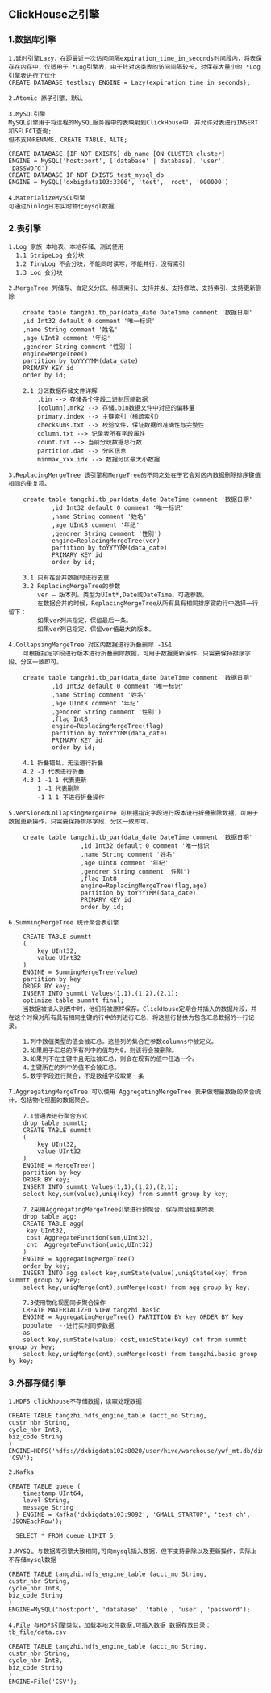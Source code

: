 ## ClickHouse之引擎

### 1.数据库引擎
    
    1.延时引擎Lazy，在距最近一次访问间隔expiration_time_in_seconds时间段内，将表保存在内存中，仅适用于 *Log引擎表，由于针对这类表的访问间隔较长，对保存大量小的 *Log引擎表进行了优化
    CREATE DATABASE testlazy ENGINE = Lazy(expiration_time_in_seconds);
    
    2.Atomic 原子引擎，默认
    
    3.MySQL引擎
    MySQL引擎用于将远程的MySQL服务器中的表映射到ClickHouse中，并允许对表进行INSERT和SELECT查询;
    但不支持RENAME、CREATE TABLE、ALTE;
    
    CREATE DATABASE [IF NOT EXISTS] db_name [ON CLUSTER cluster]
    ENGINE = MySQL('host:port', ['database' | database], 'user', 'password')
    CREATE DATABASE IF NOT EXISTS test_mysql_db
    ENGINE = MySQL('dxbigdata103:3306', 'test', 'root', '000000')
    
    4.MaterializeMySQL引擎
    可通过binlog日志实时物化mysql数据
    
### 2.表引擎

    1.Log 家族 本地表、本地存储、测试使用
      1.1 StripeLog 会分块
      1.2 TinyLog 不会分块，不能同时读写，不能并行，没有索引
      1.3 Log 会分块
      
    2.MergeTree 列储存、自定义分区、稀疏索引、支持并发、支持修改、支持索引、支持更新删除
    
        create table tangzhi.tb_par(data_date DateTime comment '数据日期'
        ,id Int32 default 0 comment '唯一标识'
        ,name String comment '姓名'
        ,age UInt8 comment '年纪'
        ,gendrer String comment '性别')
        engine=MergeTree() 
        partition by toYYYYMM(data_date)
        PRIMARY KEY id
        order by id;
        
        2.1 分区数据存储文件详解
            .bin --> 存储各个字段二进制压缩数据
            [column].mrk2 --> 存储.bin数据文件中对应的偏移量
            primary.index --> 主键索引（稀疏索引）
            checksums.txt --> 校验文件，保证数据的准确性与完整性
            column.txt --> 记录表所有字段属性
            count.txt --> 当前分歧数据总行数
            partition.dat --> 分区信息
            minmax_xxx.idx --> 数据分区最大小数据
            
    3.ReplacingMergeTree 该引擎和MergeTree的不同之处在于它会对区内数据删除排序键值相同的重复项。
        
        create table tangzhi.tb_par(data_date DateTime comment '数据日期'
                ,id Int32 default 0 comment '唯一标识'
                ,name String comment '姓名'
                ,age UInt8 comment '年纪'
                ,gendrer String comment '性别')
                engine=ReplacingMergeTree(ver) 
                partition by toYYYYMM(data_date)
                PRIMARY KEY id
                order by id;
                
        3.1 只有在合并数据时进行去重
        3.2 ReplacingMergeTree的参数
            ver — 版本列。类型为UInt*,Date或DateTime。可选参数。
            在数据合并的时候，ReplacingMergeTree从所有具有相同排序键的行中选择一行留下：
            如果ver列未指定，保留最后一条。
            如果ver列已指定，保留ver值最大的版本。
            
    4.CollapsingMergeTree 对区内数据进行折叠删除 -1&1
        可根据指定字段进行版本进行折叠删除数据，可用于数据更新操作，只需要保持排序字段、分区一致即可。
    
        create table tangzhi.tb_par(data_date DateTime comment '数据日期'
                ,id Int32 default 0 comment '唯一标识'
                ,name String comment '姓名'
                ,age UInt8 comment '年纪'
                ,gendrer String comment '性别')
                ,flag Int8
                engine=ReplacingMergeTree(flag) 
                partition by toYYYYMM(data_date)
                PRIMARY KEY id
                order by id;
                
        4.1 折叠错乱，无法进行折叠
        4.2 -1 代表进行折叠
        4.3 1 -1 1 代表更新
            1 -1 代表删除
            -1 1 1 不进行折叠操作
            
    5.VersionedCollapsingMergeTree 可根据指定字段进行版本进行折叠删除数据，可用于数据更新操作，只需要保持排序字段、分区一致即可。
        
        create table tangzhi.tb_par(data_date DateTime comment '数据日期'
                        ,id Int32 default 0 comment '唯一标识'
                        ,name String comment '姓名'
                        ,age UInt8 comment '年纪'
                        ,gendrer String comment '性别')
                        ,flag Int8
                        engine=ReplacingMergeTree(flag,age) 
                        partition by toYYYYMM(data_date)
                        PRIMARY KEY id
                        order by id;
                        
    6.SummingMergeTree 统计聚合表引擎
    
        CREATE TABLE summtt
        (
            key UInt32,
            value UInt32
        )
        ENGINE = SummingMergeTree(value)
        partition by key
        ORDER BY key;
        INSERT INTO summtt Values(1,1),(1,2),(2,1);
        optimize table summtt final;
        当数据被插入到表中时，他们将被原样保存。ClickHouse定期合并插入的数据片段，并在这个时候对所有具有相同主键的行中的列进行汇总，将这些行替换为包含汇总数据的一行记录。
        
        1.列中数值类型的值会被汇总。这些列的集合在参数columns中被定义。
        2.如果用于汇总的所有列中的值均为0，则该行会被删除。       
        3.如果列不在主键中且无法被汇总，则会在现有的值中任选一个。  
        4.主键所在的列中的值不会被汇总。
        5.数字字段进行聚合，不是数组字段取第一条
        
    7.AggregatingMergeTree 可以使用 AggregatingMergeTree 表来做增量数据的聚合统计，包括物化视图的数据聚合。
        
        7.1普通表进行聚合方式
        drop table summtt;
        CREATE TABLE summtt
        (
            key UInt32,
            value UInt32
        )
        ENGINE = MergeTree()
        partition by key
        ORDER BY key;
        INSERT INTO summtt Values(1,1),(1,2),(2,1);
        select key,sum(value),uniq(key) from summtt group by key;
        
        7.2采用AggregatingMergeTree引擎进行预聚合，保存聚合结果的表
        drop table agg;
        CREATE TABLE agg(
         key UInt32,
         cost AggregateFunction(sum,UInt32),
         cnt  AggregateFunction(uniq,UInt32)
        )
        ENGINE = AggregatingMergeTree()
        order by key;
        INSERT INTO agg select key,sumState(value),uniqState(key) from summtt group by key;
        select key,uniqMerge(cnt),sumMerge(cost) from agg group by key;
        
        7.3使用物化视图同步聚合操作
        CREATE MATERIALIZED VIEW tangzhi.basic
        ENGINE = AggregatingMergeTree() PARTITION BY key ORDER BY key
        populate  --进行实时同步数据
        as
        select key,sumState(value) cost,uniqState(key) cnt from summtt group by key;
        select key,uniqMerge(cnt),sumMerge(cost) from tangzhi.basic group by key;
  
### 3.外部存储引擎

    1.HDFS clickhouse不存储数据，读取处理数据
    
    CREATE TABLE tangzhi.hdfs_engine_table (acct_no String, 
    custr_nbr String,
    cycle_nbr Int8,
    biz_code String
    ) ENGINE=HDFS('hdfs://dxbigdata102:8020/user/hive/warehouse/ywf_mt.db/dim_card_acct_cu/000000_0', 'CSV');
    
    2.Kafka
    
    CREATE TABLE queue (
        timestamp UInt64,
        level String,
        message String
      ) ENGINE = Kafka('dxbigdata103:9092', 'GMALL_STARTUP', 'test_ch', 'JSONEachRow');
    
      SELECT * FROM queue LIMIT 5;
    
    3.MYSQL 与数据库引擎大致相同,可向mysql插入数据，但不支持删除以及更新操作，实际上不存储mysql数据
    
    CREATE TABLE tangzhi.hdfs_engine_table (acct_no String, 
    custr_nbr String,
    cycle_nbr Int8,
    biz_code String
    )
    ENGINE=MySQL('host:port', 'database', 'table', 'user', 'password');
    
    4.File 与HDFS引擎类似，加载本地文件数据,可插入数据 数据存放目录：tb_file/data.csv
    
    CREATE TABLE tangzhi.hdfs_engine_table (acct_no String, 
    custr_nbr String,
    cycle_nbr Int8,
    biz_code String
    )
    ENGINE=File('CSV');
    
          

        
    
        
        
            